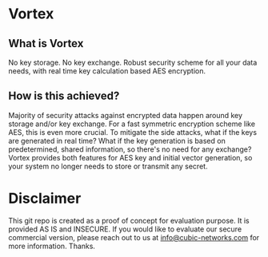 # Vortex
## What is Vortex
No key storage. No key exchange. Robust security scheme for all your data needs, with real time key calculation based AES encryption.

## How is this achieved?
Majority of security attacks against encrypted data happen around key storage and/or key exchange. For a fast symmetric encryption scheme like AES, this is even more crucial. To mitigate the side attacks, what if the keys are generated in real time? What if the key generation is based on predetermined, shared information, so there's no need for any exchange? Vortex provides both features for AES key and initial vector generation, so your system no longer needs to store or transmit any secret.

# Disclaimer
This git repo is created as a proof of concept for evaluation purpose. It is provided AS IS and INSECURE. If you would like to evaluate our secure commercial version, please reach out to us at info@cubic-networks.com for more information. Thanks.
